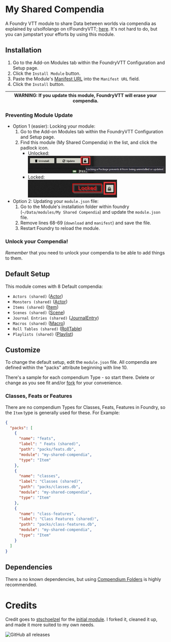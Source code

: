 # My Shared Compendia

A Foundry VTT module to share Data between worlds via compendia as explained by u/solfolango on
r/FoundryVTT; [here](https://www.reddit.com/r/FoundryVTT/comments/fvw3c7/how_to_create_a_tiny_module_for_shared_content/ "here").
It's not hard to do, but you can jumpstart your efforts by using this module.

## Installation

1. Go to the Add-on Modules tab within the FoundryVTT Configuration and Setup page.
2. Click the `Install Module` button.
3. Paste the Module's [Manifest URL](https://github.com/npiani/My-Shared-Compendia/releases/download/1.0.0/module.json)
   into the `Manifest URL` field.
4. Click the `Install` button.

| WARNING: If you update this module, FoundryVTT will erase your compendia. |
|---------------------------------------------------------------------------|

### Preventing Module Update

* Option 1 (easier): Locking your module:
    1. Go to the Add-on Modules tab within the FoundryVTT Configuration and Setup page.
    2. Find this module (My Shared Compendia) in the list, and click the padlock icon.
        * Unlocked:  
          ![unlocked-module](resources/images/unlocked-module.webp)
        * Locked:  
          ![locked-module](resources/images/locked-module.webp)
* Option 2: Updating your `module.json` file:
    1. Go to the Module's installation folder within foundry (`~/Data/modules/My Shared Compendia`) and update the `module.json` file.
    2. Remove lines 68-69 (`download` and `manifest`) and save the file.
    3. Restart Foundry to reload the module.

### Unlock your Compendia!

*Remember* that you need to unlock your compendia to be able to add things to them.

## Default Setup

This module comes with 8 Default compendia:

- `Actors (shared)` ([Actor](https://foundryvtt.com/api/Actor.html "Actor"))
- `Monsters (shared)` ([Actor](https://foundryvtt.com/api/Actor.html "Actor"))
- `Items (shared)` ([Item](https://foundryvtt.com/api/Item.html "Item"))
- `Scenes (shared)` ([Scene](https://foundryvtt.com/api/Scene.html "Scene"))
- `Journal Entries (shared)` ([JournalEntry](https://foundryvtt.com/api/JournalEntry.html "JournalEntry"))
- `Macros (shared)` ([Macro](https://foundryvtt.com/api/Macro.html "Macro"))
- `Roll Tables (shared)` ([RollTable](https://foundryvtt.com/api/RollTable.html "RollTable"))
- `Playlists (shared)` ([Playlist](https://foundryvtt.com/api/Playlist.html "Playlist"))

## Customize

To change the default setup, edit the `module.json` file. All compendia are defined within the "packs" attribute beginning with line 10.

There's a sample for each compendium Type - so start there. Delete or change as you see fit and/or [fork](https://github.com/npiani/My-Shared-Compendia/fork) for your convenience.

### Classes, Feats or Features

There are no compendium Types for Classes, Feats, Features in Foundry, so the `Item` type is generally used for these. For Example:

```json
{
  "packs": [
    {
      "name": "feats",
      "label": " Feats (shared)",
      "path": "packs/feats.db",
      "module": "my-shared-compendia",
      "type": "Item"
    },
    {
      "name": "classes",
      "label": "Classes (shared)",
      "path": "packs/classes.db",
      "module": "my-shared-compendia",
      "type": "Item"
    },
    {
      "name": "class-features",
      "label": "Class Features (shared)",
      "path": "packs/class-features.db",
      "module": "my-shared-compendia",
      "type": "Item"
    }
  ]
}
```

## Dependencies

There a no known dependencies, but using [Compendium Folders](https://github.com/earlSt1/vtt-compendium-folders "Compendium Folders") is highly recommended.

# Credits
Credit goes to [stschoelzel](https://github.com/stschoelzel) for the [initial module](https://github.com/stschoelzel/My-Shared-Compendia). I forked it, cleaned it up, and made it more suited to my own needs.

<img alt="GitHub all releases" src="https://img.shields.io/github/downloads/npiani/My-Shared-Compendia/total">
